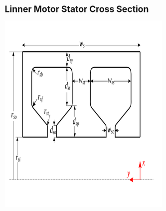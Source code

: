 # Linner Motor Stator Cross Section

<img src="./CrossSectLinearMotorStator.svg" width="600" height="600" />
